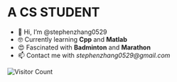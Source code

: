 # A CS STUDENT
- 👋 Hi, I’m @stephenzhang0529
- 🤓 Currently learning **Cpp** and **Matlab**
- 😍 Fascinated with **Badminton** and **Marathon**
- 📫 Contact me with _stephenzhang0529@gmail.com_

![Visitor Count](https://profile-counter.glitch.me/stephenzhang0529/count.svg)




<!---
stephenzhang0529/stephenzhang0529 is a ✨ special ✨ repository because its `README.md` (this file) appears on your GitHub profile.
You can click the Preview link to take a look at your changes.
--->

